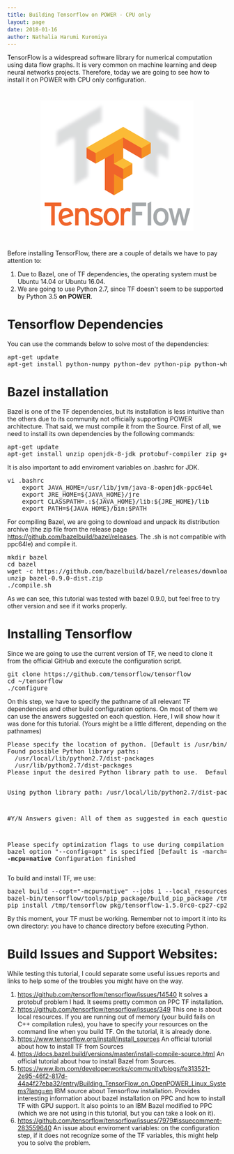 ```yaml
---
title: Building Tensorflow on POWER - CPU only
layout: page
date: 2018-01-16
author: Nathalia Harumi Kuromiya
---
```


TensorFlow is a widespread software library for numerical computation using data flow graphs. It is very common on machine learning and deep neural networks projects. Therefore, today we are going to see how to install it on POWER with CPU only configuration.  

<center><img src="./building-tensorflow-on-power-images/tf-logo.png" style="padding: 25px 0px"/></center>

Before installing TensorFlow, there are a couple of details we have to pay attention to:
1. Due to Bazel, one of TF dependencies, the operating system must be Ubuntu 14.04 or Ubuntu 16.04.
2. We are going to use Python 2.7, since TF doesn't seem to be supported by Python 3.5 <strong>on POWER</strong>.

# Tensorflow Dependencies
You can use the commands below to solve most of the dependencies:

<div class="codehilite"><pre><span></span><span data-text="# "></span>apt-get update
<span data-text="# "></span>apt-get install python-numpy python-dev python-pip python-wheel
</pre></div>

# Bazel installation
Bazel is one of the TF dependencies, but its installation is less intuitive than the others due to its community not officially supporting POWER architecture. That said, we must compile it from the Source. First of all, we need to install its own dependencies by the following commands:

<div class="codehilite"><pre><span></span><span data-text="# "></span>apt-get update
<span data-text="# "></span>apt-get install unzip openjdk-8-jdk protobuf-compiler zip g++ zlib1g-dev
</pre></div>

It is also important to add enviroment variables on .bashrc for JDK.

<div class="codehilite"><pre><span></span><span data-text="# "></span>vi .bashrc
	export JAVA_HOME=/usr/lib/jvm/java-8-openjdk-ppc64el
	export JRE_HOME=${JAVA_HOME}/jre
	export CLASSPATH=.:${JAVA_HOME}/lib:${JRE_HOME}/lib
	export PATH=${JAVA_HOME}/bin:$PATH
</pre></div>

For compiling Bazel, we are going to download and unpack its distribution archive (the zip file from the release page https://github.com/bazelbuild/bazel/releases. The .sh is not compatible with ppc64le) and compile it.

<div class="codehilite"><pre><span></span><span data-text="# "></span>mkdir bazel
<span data-text="# "></span>cd bazel
<span data-text="# "></span>wget -c https://github.com/bazelbuild/bazel/releases/download/0.9.0/bazel-0.9.0-dist.zip #if you want to download other version of bazel, this link must be switched by the one you are intenting to use.
<span data-text="# "></span>unzip bazel-0.9.0-dist.zip
<span data-text="# "></span>./compile.sh
</pre></div>

As we can see, this tutorial was tested with bazel 0.9.0, but feel free to try other version and see if it works properly.

# Installing Tensorflow

Since we are going to use the current version of TF, we need to clone it from the official GitHub and execute the configuration script.

<div class="codehilite"><pre><span></span><span data-text="# "></span>git clone https://github.com/tensorflow/tensorflow
<span data-text="# "></span>cd ~/tensorflow
<span data-text="# "></span>./configure
</pre></div>

On this step, we have to specify the pathname of all relevant TF dependencies and other build configuration options. On most of them we can use the answers suggested on each question. Here, I will show how it was done for this tutorial. (Yours might be a little different, depending on the pathnames)

<div class="codehilite"><pre><span></span>Please specify the location of python. [Default is /usr/bin/python]: <strong>/usr/bin/python2.7</strong>
Found possible Python library paths:
  /usr/local/lib/python2.7/dist-packages
  /usr/lib/python2.7/dist-packages
Please input the desired Python library path to use.  Default is [/usr/lib/python2.7/dist-packages]:<strong> /usr/lib/python2.7/dist-packages </strong>

Using python library path: /usr/local/lib/python2.7/dist-packages

#Y/N Answers given: All of them as suggested in each question.

Please specify optimization flags to use during compilation when bazel option "--config=opt" is specified [Default is -march=native]: <strong>-mcpu=native</strong>
Configuration finished
</pre></div>

To build and install TF, we use:

<div class="codehilite"><pre><span></span><span data-text="# "></span>bazel build --copt="-mcpu=native" --jobs 1 --local_resources 2048,0.5,1.0 //tensorflow/tools/pip_package:build_pip_package
<span data-text="# "></span>bazel-bin/tensorflow/tools/pip_package/build_pip_package /tmp/tensorflow_pkg #creates the pip package
<span data-text="# "></span>pip install /tmp/tensorflow_pkg/tensorflow-1.5.0rc0-cp27-cp27mu-linux_ppc64le.whl #installs the pip package. This name depends on your operating system, Python version and CPU only vs. GPU support. Therefore, check it out its name before this step.
</pre></div>

By this moment, your TF must be working. Remember not to import it into its own directory: you have to chance directory before executing Python.

# Build Issues and Support Websites:

While testing this tutorial, I could separate some useful issues reports and links to help some of the troubles you might have on the way.

1. https://github.com/tensorflow/tensorflow/issues/14540 It solves a protobuf problem I had. It seems pretty common on PPC TF installation.
2. https://github.com/tensorflow/tensorflow/issues/349 This one is about local resources. If you are running out of memory (your build fails on C++ compilation rules), you have to specify your resources on the command line when you build TF. On the tutorial, it is already done.
3. https://www.tensorflow.org/install/install_sources An official tutorial about how to install TF from Sources
4. https://docs.bazel.build/versions/master/install-compile-source.html An official tutorial about how to install Bazel from Sources.
5. https://www.ibm.com/developerworks/community/blogs/fe313521-2e95-46f2-817d-44a4f27eba32/entry/Building_TensorFlow_on_OpenPOWER_Linux_Systems?lang=en IBM source about Tensorflow installation. Provides interesting information about bazel installation on PPC and how to install TF with GPU support. It also points to an IBM Bazel modified to PPC (which we are not using in this tutorial, but you can take a look on it).
6. https://github.com/tensorflow/tensorflow/issues/7979#issuecomment-283559640 An issue about enviroment variables: on the configuration step, if it does not recognize some of the TF variables, this might help you to solve the problem.
